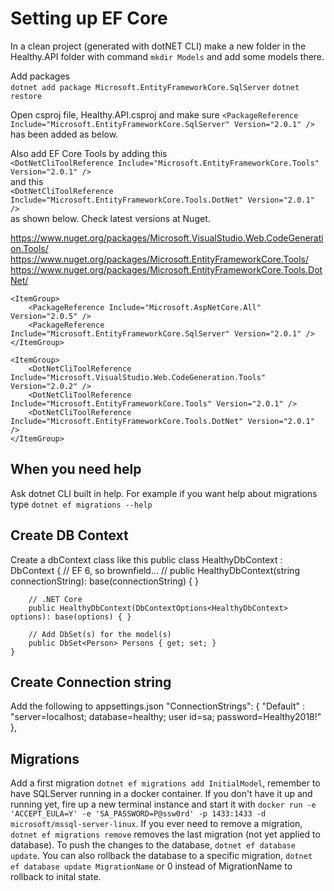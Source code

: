 # Setting up EF Core

In a clean project (generated with dotNET CLI) make a new folder in the Healthy.API folder with command  `mkdir Models` and add some models there.

Add packages    
`dotnet add package Microsoft.EntityFrameworkCore.SqlServer`
`dotnet restore`

Open csproj file, Healthy.API.csproj and make sure `<PackageReference Include="Microsoft.EntityFrameworkCore.SqlServer" Version="2.0.1" />` has been added as below.

Also add EF Core Tools by adding this    
`<DotNetCliToolReference Include="Microsoft.EntityFrameworkCore.Tools" Version="2.0.1" />`  
and this      
`<DotNetCliToolReference Include="Microsoft.EntityFrameworkCore.Tools.DotNet" Version="2.0.1" />`   
as shown below. Check latest versions at Nuget.

https://www.nuget.org/packages/Microsoft.VisualStudio.Web.CodeGeneration.Tools/
https://www.nuget.org/packages/Microsoft.EntityFrameworkCore.Tools/
https://www.nuget.org/packages/Microsoft.EntityFrameworkCore.Tools.DotNet/

    <ItemGroup>
        <PackageReference Include="Microsoft.AspNetCore.All" Version="2.0.5" />
        <PackageReference Include="Microsoft.EntityFrameworkCore.SqlServer" Version="2.0.1" />
    </ItemGroup>

    <ItemGroup>
        <DotNetCliToolReference Include="Microsoft.VisualStudio.Web.CodeGeneration.Tools" Version="2.0.2" />
        <DotNetCliToolReference Include="Microsoft.EntityFrameworkCore.Tools" Version="2.0.1" />
        <DotNetCliToolReference Include="Microsoft.EntityFrameworkCore.Tools.DotNet" Version="2.0.1" />
    </ItemGroup>

## When you need help
Ask dotnet CLI built in help. For example if you want help about migrations type `dotnet ef migrations --help`

## Create DB Context
Create a dbContext class like this
    public class HealthyDbContext : DbContext
    {
        // EF 6, so brownfield...
        // public HealthyDbContext(string connectionString): base(connectionString) { }

        // .NET Core
        public HealthyDbContext(DbContextOptions<HealthyDbContext> options): base(options) { }
        
        // Add DbSet(s) for the model(s)
        public DbSet<Person> Persons { get; set; }
    }

## Create Connection string
Add the following to appsettings.json
    "ConnectionStrings": {
        "Default" :  "server=localhost; database=healthy; user id=sa; password=Healthy2018!"
    },

## Migrations
Add a first migration `dotnet ef migrations add InitialModel`, remember to have SQLServer running in a docker container. If you don't have it up and running yet, fire up a new terminal instance and start it with `docker run -e 'ACCEPT_EULA=Y' -e 'SA_PASSWORD=P@ssw0rd' -p 1433:1433 -d microsoft/mssql-server-linux`. If you ever need to remove a migration, `dotnet ef migrations remove` removes the last migration (not yet applied to database).
To push the changes to the database, `dotnet ef database update`. You can also rollback the database to a specific migration, `dotnet ef database update MigrationName` or 0 instead of MigrationName to rollback to inital state.

